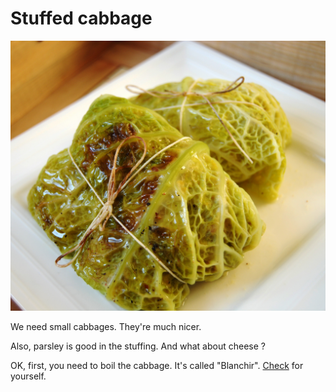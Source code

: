 
# Stuffed cabbage

![image](recipes/chou_farci.jpg)

We need small cabbages. They're much nicer.

Also, parsley is good in the stuffing. And what about cheese ?

OK, first, you need to boil the cabbage. It's called "Blanchir". [Check](https://fr.wikipedia.org/wiki/Blanchiment_d%27aliments) for yourself.
